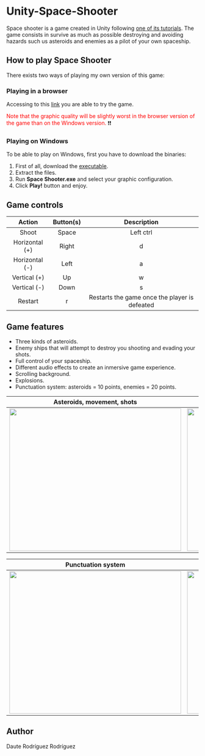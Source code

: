# Unity-Space-Shooter

Space shooter is a game created in Unity following [one of its tutorials](https://unity3d.com/es/learn/tutorials/s/space-shooter-tutorial). The game consists in survive as much as possible destroying and avoiding hazards such us asteroids and enemies as a pilot of your own spaceship.

## How to play Space Shooter

There exists two ways of playing my own version of this game:

### Playing in a browser

Accessing to this [link](https://dauterr.github.io/Unity-Space-Shooter/) you are able to try the game.  

<span style="color: red">Note that the graphic quality will be slightly worst in the browser version of the game than on the Windows version.</span> :exclamation::exclamation:

### Playing on Windows

To be able to play on Windows, first you have to download the binaries:

1. First of all, download the [executable](https://github.com/DauteRR/Unity-Space-Shooter/releases/download/1.0.0/Windows.Build.rar).
2. Extract the files.
3. Run **Space Shooter.exe** and select your graphic configuration.
4. Click **Play!** button and enjoy.

## Game controls

|     Action     	|     Button(s)     	|                  Description                  	|
|:--------------:	|:-----------------:	|:---------------------------------------------:	|
|      Shoot     	| Space | Left ctrl 	|            Shoot the spaceship gun            	|
| Horizontal (+) 	|     Right | d     	|        Move the spaceship to the right        	|
| Horizontal (-) 	|      Left | a     	|         Move the spaceship to the left        	|
|  Vertical (+)  	|       Up | w      	|           Move the spaceship forward          	|
|  Vertical (-)  	|      Down | s     	|            Move the spaceship back            	|
|     Restart    	|         r         	| Restarts the game once the player is defeated 	|


## Game features

* Three kinds of asteroids.
* Enemy ships that will attempt to destroy you shooting and evading your shots.
* Full control of your spaceship.
* Different audio effects to create an inmersive game experience.
* Scrolling background.
* Explosions.
* Punctuation system: asteroids = 10 points, enemies = 20 points.

|             Asteroids, movement, shots            |         Enemies, explosions and background         |
|             :-------------------------:           |            :-------------------------:             |
| <img src="gifs/1.gif" width="450" height="373"/>  |  <img src="gifs/2.gif" width="450" height="373" /> |


|               Punctuation system                 |                   Restart game                       |
|            :-------------------------:           |             :-------------------------:              |
| <img src="gifs/3.gif" width="450" height="373"/> |  <img src="gifs/4.gif" width="450" height="373" />   |

## Author

Daute Rodríguez Rodríguez
